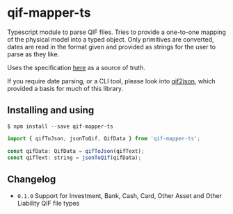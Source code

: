 # qif-mapper-ts

Typescript module to parse QIF files. Tries to provide a one-to-one mapping of the physical model into a typed object. Only primitives are converted, dates are read in the format given and provided as strings for the user to parse as they like.

Uses the specification [here](https://web.archive.org/web/20100222214101/http://web.intuit.com/support/quicken/docs/d_qif.html) as a source of truth.

If you require date parsing, or a CLI tool, please look into [qif2json](https://www.npmjs.com/package/qif2json), which provided a basis for much of this library.

## Installing and using

`$ npm install --save qif-mapper-ts`

```javascript
import { qifToJson, jsonToQif, QifData } from 'qif-mapper-ts';

const qifData: QifData = qifToJson(qifText);
const qifText: string = jsonToQif(qifData);
```

## Changelog

* `0.1.0` Support for Investment, Bank, Cash, Card, Other Asset and Other Liability QIF file types